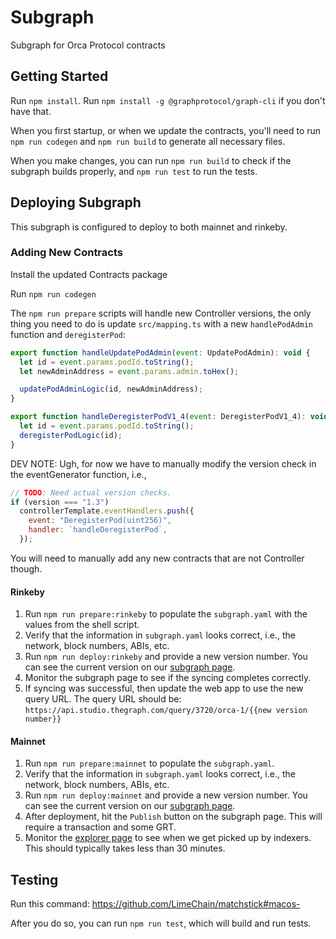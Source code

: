 # Subgraph

Subgraph for Orca Protocol contracts

## Getting Started

Run `npm install`. Run `npm install -g @graphprotocol/graph-cli` if you don't have that.

When you first startup, or when we update the contracts, you'll need to run `npm run codegen` and `npm run build` to generate all necessary files.

When you make changes, you can run `npm run build` to check if the subgraph builds properly, and `npm run test` to run the tests.

## Deploying Subgraph

This subgraph is configured to deploy to both mainnet and rinkeby.

### Adding New Contracts

Install the updated Contracts package

Run `npm run codegen`

The `npm run prepare` scripts will handle new Controller versions, the only thing you need to do is update `src/mapping.ts` with a new `handlePodAdmin` function and `deregisterPod`:

```js
export function handleUpdatePodAdmin(event: UpdatePodAdmin): void {
  let id = event.params.podId.toString();
  let newAdminAddress = event.params.admin.toHex();

  updatePodAdminLogic(id, newAdminAddress);
}

export function handleDeregisterPodV1_4(event: DeregisterPodV1_4): void {
  let id = event.params.podId.toString();
  deregisterPodLogic(id);
}
```

DEV NOTE: Ugh, for now we have to manually modify the version check in the eventGenerator function, i.e.,

```js
// TODO: Need actual version checks.
if (version === "1.3")
  controllerTemplate.eventHandlers.push({
    event: "DeregisterPod(uint256)",
    handler: `handleDeregisterPod`,
  });
```

You will need to manually add any new contracts that are not Controller though.

#### Rinkeby

1. Run `npm run prepare:rinkeby` to populate the `subgraph.yaml` with the values from the shell script.
2. Verify that the information in `subgraph.yaml` looks correct, i.e., the network, block numbers, ABIs, etc.
3. Run `npm run deploy:rinkeby` and provide a new version number. You can see the current version on our [subgraph page](https://thegraph.com/studio/subgraph/orca-1/).
4. Monitor the subgraph page to see if the syncing completes correctly.
5. If syncing was successful, then update the web app to use the new query URL. The query URL should be: `https://api.studio.thegraph.com/query/3720/orca-1/{{new version number}}`

#### Mainnet

1. Run `npm run prepare:mainnet` to populate the `subgraph.yaml`.
2. Verify that the information in `subgraph.yaml` looks correct, i.e., the network, block numbers, ABIs, etc.
3. Run `npm run deploy:mainnet` and provide a new version number. You can see the current version on our [subgraph page](https://thegraph.com/studio/subgraph/orca-protocol/).
4. After deployment, hit the `Publish` button on the subgraph page. This will require a transaction and some GRT.
5. Monitor the [explorer page](https://thegraph.com/explorer/subgraph?id=3d9m1BPre8pEknjPNMyMbNYYgb1vb672D9SSRm9n5a6s&view=Indexers) to see when we get picked up by indexers. This should typically takes less than 30 minutes.

## Testing

Run this command: https://github.com/LimeChain/matchstick#macos-

After you do so, you can run `npm run test`, which will build and run tests.
